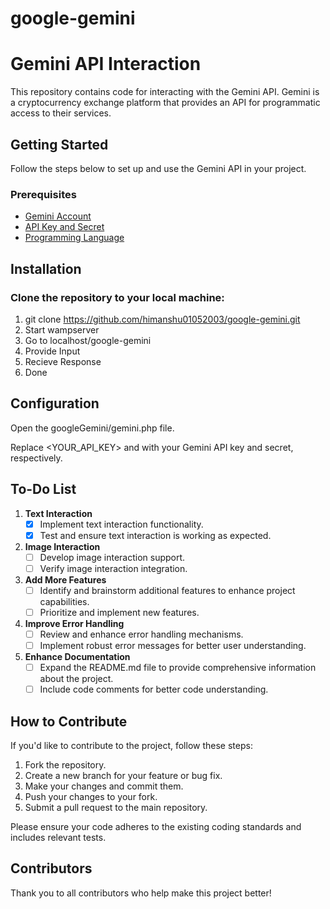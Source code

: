 # google-gemini
# Gemini API Interaction

This repository contains code for interacting with the Gemini API. Gemini is a cryptocurrency exchange platform that provides an API for programmatic access to their services.

## Getting Started

Follow the steps below to set up and use the Gemini API in your project.

### Prerequisites

- [Gemini Account](https://www.gemini.com/)
- [API Key and Secret](https://docs.gemini.com/rest-api#getting-started)
- [Programming Language](https://www.python.org/)

##  Installation

### Clone the repository to your local machine:

1. git clone https://github.com/himanshu01052003/google-gemini.git
2. Start wampserver
3. Go to localhost/google-gemini
4. Provide Input
5. Recieve Response 
6. Done

## Configuration
Open the googleGemini/gemini.php file.

Replace <YOUR_API_KEY> and with your Gemini API key and secret, respectively.

## To-Do List

1. **Text Interaction**
   - [x] Implement text interaction functionality.
   - [x] Test and ensure text interaction is working as expected.

2. **Image Interaction**
   - [ ] Develop image interaction support.
   - [ ] Verify image interaction integration.

3. **Add More Features**
   - [ ] Identify and brainstorm additional features to enhance project capabilities.
   - [ ] Prioritize and implement new features.

4. **Improve Error Handling**
   - [ ] Review and enhance error handling mechanisms.
   - [ ] Implement robust error messages for better user understanding.

5. **Enhance Documentation**
   - [ ] Expand the README.md file to provide comprehensive information about the project.
   - [ ] Include code comments for better code understanding. 

## How to Contribute

If you'd like to contribute to the project, follow these steps:

1. Fork the repository.
2. Create a new branch for your feature or bug fix.
3. Make your changes and commit them.
4. Push your changes to your fork.
5. Submit a pull request to the main repository.

Please ensure your code adheres to the existing coding standards and includes relevant tests.

## Contributors

Thank you to all contributors who help make this project better!


